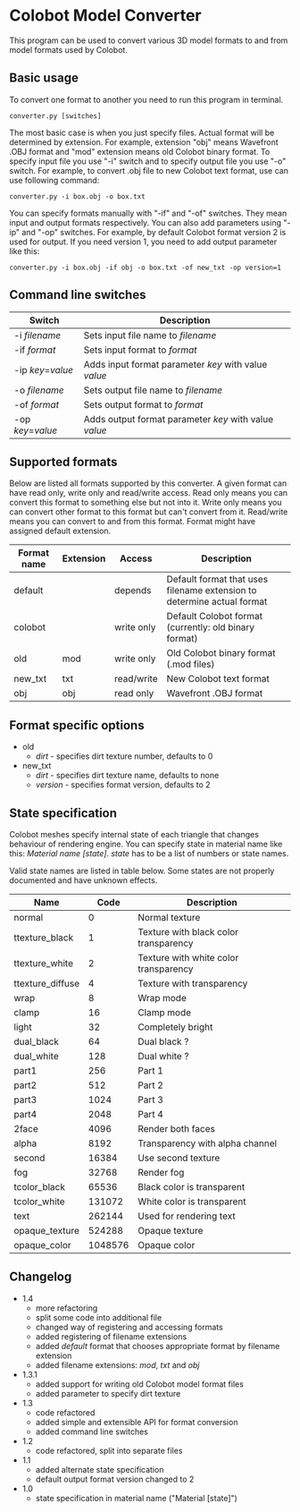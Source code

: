 Colobot Model Converter
=======================

This program can be used to convert various 3D model formats to and from model formats used by Colobot.


Basic usage
-----------

To convert one format to another you need to run this program in terminal.

```
converter.py [switches]
```

The most basic case is when you just specify files. Actual format will be determined by extension. For example, extension "obj" means Wavefront .OBJ format and "mod" extension means old Colobot binary format.
To specify input file you use "-i" switch and to specify output file you use "-o" switch. For example, to convert .obj file to new Colobot text format, use can use following command:

```
converter.py -i box.obj -o box.txt
```

You can specify formats manually with "-if" and "-of" switches. They mean input and output formats respectively. You can also add parameters using "-ip" and "-op" switches. For example, by default Colobot format version 2 is used for output. If you need version 1, you need to add output parameter like this:

```
converter.py -i box.obj -if obj -o box.txt -of new_txt -op version=1
```


Command line switches
---------------------

Switch             | Description
-------------------|----------------------------------------
-i *filename*      | Sets input file name to *filename*
-if *format*       | Sets input format to *format*
-ip *key*=*value*  | Adds input format parameter *key* with value *value*
-o *filename*      | Sets output file name to *filename*
-of *format*       | Sets output format to *format*
-op *key*=*value*  | Adds output format parameter *key* with value *value*


Supported formats
-----------------

Below are listed all formats supported by this converter. A given format can have read only, write only and read/write access. Read only means you can convert this format to something else but not into it. Write only means you can convert other format to this format but can't convert from it. Read/write means you can convert to and from this format. Format might have assigned default extension.

Format name      | Extension  | Access     | Description
-----------------|------------|------------|-------------------------------------------------------------------------
default          |            | depends    | Default format that uses filename extension to determine actual format
colobot          |            | write only | Default Colobot format (currently: old binary format)
old              | mod        | write only | Old Colobot binary format (.mod files)
new_txt          | txt        | read/write | New Colobot text format
obj              | obj        | read only  | Wavefront .OBJ format


Format specific options
-----------------------

- old
  - *dirt* - specifies dirt texture number, defaults to 0
- new_txt
  - *dirt* - specifies dirt texture name, defaults to none
  - *version* - specifies format version, defaults to 2


State specification
-------------------

Colobot meshes specify internal state of each triangle that changes behaviour of rendering engine. You can specify state in material name like this: *Material name [state]*. *state* has to be a list of numbers or state names.

Valid state names are listed in table below. Some states are not properly documented and have unknown effects.

Name                | Code    | Description
--------------------|---------|---------------------------------------
normal              | 0       | Normal texture
ttexture_black      | 1       | Texture with black color transparency
ttexture_white      | 2       | Texture with white color transparency
ttexture_diffuse    | 4       | Texture with transparency
wrap                | 8       | Wrap mode
clamp               | 16      | Clamp mode
light               | 32      | Completely bright
dual_black          | 64      | Dual black ?
dual_white          | 128     | Dual white ?
part1               | 256     | Part 1
part2               | 512     | Part 2
part3               | 1024    | Part 3
part4               | 2048    | Part 4
2face               | 4096    | Render both faces
alpha               | 8192    | Transparency with alpha channel
second              | 16384   | Use second texture
fog                 | 32768   | Render fog
tcolor_black        | 65536   | Black color is transparent
tcolor_white        | 131072  | White color is transparent
text                | 262144  | Used for rendering text
opaque_texture      | 524288  | Opaque texture
opaque_color        | 1048576 | Opaque color


Changelog
---------

- 1.4
  - more refactoring
  - split some code into additional file
  - changed way of registering and accessing formats
  - added registering of filename extensions
  - added *default* format that chooses appropriate format by filename extension
  - added filename extensions: *mod*, *txt* and *obj*
- 1.3.1
  - added support for writing old Colobot model format files
  - added parameter to specify dirt texture
- 1.3
  - code refactored
  - added simple and extensible API for format conversion
  - added command line switches
- 1.2
  - code refactored, split into separate files
- 1.1
  - added alternate state specification
  - default output format version changed to 2
- 1.0
  - state specification in material name ("Material [state]")